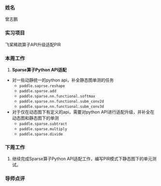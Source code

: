 ### 姓名

曾志鹏

### 实习项目

飞桨稀疏算子API升级适配PIR

### 本周工作

1. **Sparse算子Python API适配**
  - 对一些动静统一的python api，补全静态图单测的任务
     * `paddle.saprse.reshape`
     * `paddle.sparse.add`
     * `paddle.sparse.nn.functional.softmax`
     * `paddle.sparse.nn.functional.subm_conv2d`
     * `paddle.sparse.nn.functional.subm_conv3d`
  - 对于仅在动态图下有定义的api，需要对python API进行适配升级，并补全在动态图和静态图下的单测
     * `paddle.sparse.subtract`
     * `paddle.sparse.multiply`
     * `paddle.sparse.divide`


### 下周工作

1. 继续完成Sparse算子Python API适配工作，编写PIR模式下静态图下的单元测试。

### 导师点评


